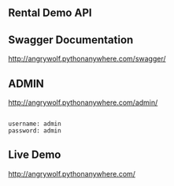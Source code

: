 ## Rental Demo API

## Swagger Documentation

http://angrywolf.pythonanywhere.com/swagger/

## ADMIN
http://angrywolf.pythonanywhere.com/admin/

<code>
username: admin
password: admin
</code>


## Live Demo

http://angrywolf.pythonanywhere.com/

